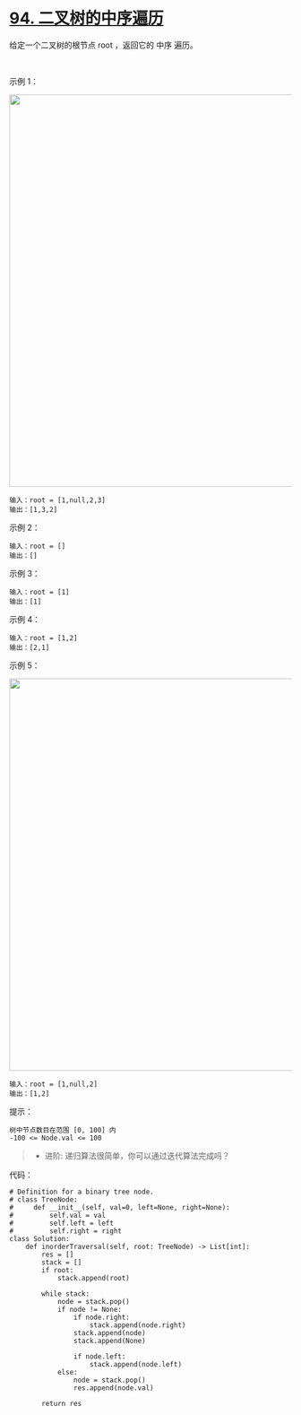 # [94. 二叉树的中序遍历](https://leetcode-cn.com/problems/binary-tree-inorder-traversal/)

给定一个二叉树的根节点 root ，返回它的 中序 遍历。

 

示例 1：

<img src="https://assets.leetcode.com/uploads/2020/09/15/inorder_1.jpg" width="700" />

```
输入：root = [1,null,2,3]
输出：[1,3,2]
```
示例 2：
```
输入：root = []
输出：[]
```
示例 3：
```
输入：root = [1]
输出：[1]
```
示例 4：

```
输入：root = [1,2]
输出：[2,1]
```
示例 5：

<img src="https://assets.leetcode.com/uploads/2020/09/15/inorder_4.jpg" width="700" />

```
输入：root = [1,null,2]
输出：[1,2]
```

提示：
```
树中节点数目在范围 [0, 100] 内
-100 <= Node.val <= 100
```

>- 进阶: 递归算法很简单，你可以通过迭代算法完成吗？

代码：
```python3
# Definition for a binary tree node.
# class TreeNode:
#     def __init__(self, val=0, left=None, right=None):
#         self.val = val
#         self.left = left
#         self.right = right
class Solution:
    def inorderTraversal(self, root: TreeNode) -> List[int]:
        res = []
        stack = []
        if root:
            stack.append(root)

        while stack:
            node = stack.pop()
            if node != None:
                if node.right:
                    stack.append(node.right)
                stack.append(node)
                stack.append(None)

                if node.left:
                    stack.append(node.left)
            else:
                node = stack.pop()
                res.append(node.val)
                
        return res
```